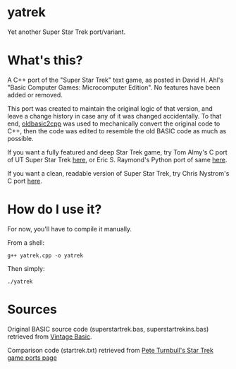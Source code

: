 # yatrek
Yet another Super Star Trek port/variant.

# What's this?
A C++ port of the "Super Star Trek" text game, as posted in David H. Ahl's "Basic Computer Games: Microcomputer Edition".  No features have been added or removed.

This port was created to maintain the original logic of that version, and leave a change history in case any of it was changed accidentally.  To that end, [oldbasic2cpp](https://github.com/SmileTheory/oldbasic2cpp) was used to mechanically convert the original code to C++, then the code was edited to resemble the old BASIC code as much as possible.

If you want a fully featured and deep Star Trek game, try Tom Almy's C port of UT Super Star Trek [here](http://www.almy.us/sst.html), or Eric S. Raymond's Python port of same [here](http://www.catb.org/~esr/super-star-trek/).

If you want a clean, readable version of Super Star Trek, try Chris Nystrom's C port [here](http://www.cactus.org/~nystrom/startrek.html).

# How do I use it?
For now, you'll have to compile it manually.

From a shell:

`g++ yatrek.cpp -o yatrek`

Then simply:

`./yatrek`

# Sources
Original BASIC source code (superstartrek.bas, superstartrekins.bas) retrieved from [Vintage Basic](http://www.vintage-basic.net/games.html).

Comparison code (startrek.txt) retrieved from [Pete Turnbull's Star Trek game ports page](http://www.dunnington.info/public/startrek/)
